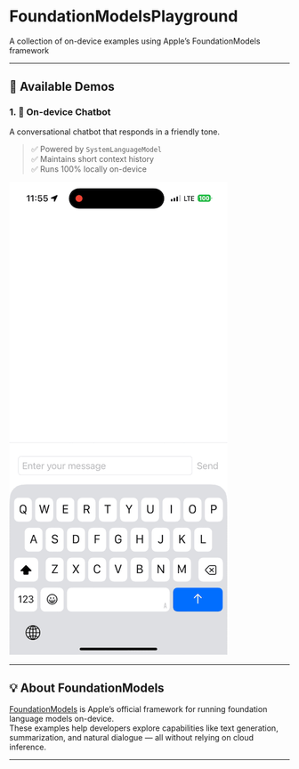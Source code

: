 # FoundationModelsPlayground
A collection of on-device examples using Apple’s FoundationModels framework

---

## 🧪 Available Demos

### 1. 💬 On-device Chatbot  
A conversational chatbot that responds in a friendly tone.  
> ✅ Powered by `SystemLanguageModel`  
> ✅ Maintains short context history  
> ✅ Runs 100% locally on-device  

![ChatBot Demo](./Demos/chatBot.gif)

---

## 💡 About FoundationModels

[FoundationModels](https://developer.apple.com/documentation/foundationmodels) is Apple’s official framework for running foundation language models on-device.  
These examples help developers explore capabilities like text generation, summarization, and natural dialogue — all without relying on cloud inference.

---

